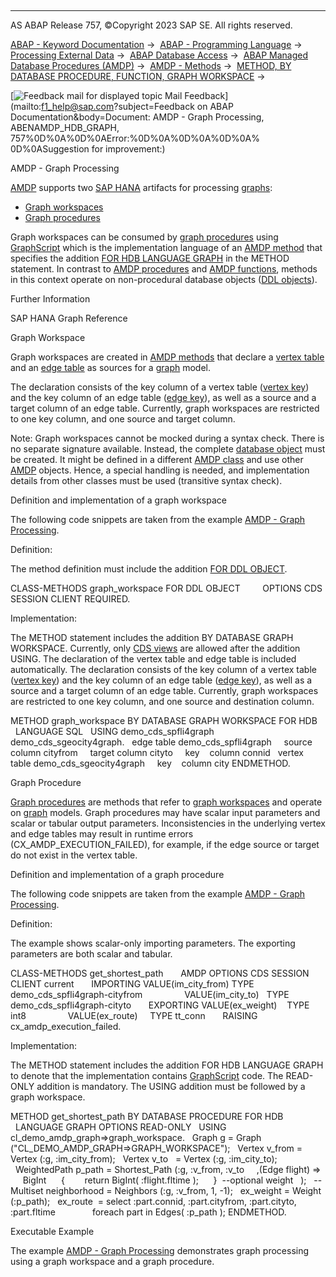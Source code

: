   

* * *

AS ABAP Release 757, ©Copyright 2023 SAP SE. All rights reserved.

[ABAP - Keyword Documentation](javascript:call_link\('abenabap.htm'\)) →  [ABAP - Programming Language](javascript:call_link\('abenabap_reference.htm'\)) →  [Processing External Data](javascript:call_link\('abenabap_language_external_data.htm'\)) →  [ABAP Database Access](javascript:call_link\('abendb_access.htm'\)) →  [ABAP Managed Database Procedures (AMDP)](javascript:call_link\('abenamdp.htm'\)) →  [AMDP - Methods](javascript:call_link\('abenamdp_methods.htm'\)) →  [METHOD, BY DATABASE PROCEDURE, FUNCTION, GRAPH WORKSPACE](javascript:call_link\('abapmethod_by_db_proc.htm'\)) → 

 [![](Mail.gif?object=Mail.gif&sap-language=EN "Feedback mail for displayed topic") Mail Feedback](mailto:f1_help@sap.com?subject=Feedback on ABAP Documentation&body=Document: AMDP - Graph Processing, ABENAMDP_HDB_GRAPH, 757%0D%0A%0D%0AError:%0D%0A%0D%0A%0D%0A%
0D%0ASuggestion for improvement:)

AMDP - Graph Processing

[AMDP](javascript:call_link\('abenamdp_glosry.htm'\) "Glossary Entry") supports two [SAP HANA](javascript:call_link\('abensap_hana_glosry.htm'\) "Glossary Entry") artifacts for processing [graphs](javascript:call_link\('abengraph_glosry.htm'\) "Glossary Entry"):

-   [Graph workspaces](javascript:call_link\('abengraph_workspace_glosry.htm'\) "Glossary Entry")
-   [Graph procedures](javascript:call_link\('abengraph_procedure_glosry.htm'\) "Glossary Entry")

Graph workspaces can be consumed by [graph procedures](javascript:call_link\('abengraph_procedure_glosry.htm'\) "Glossary Entry") using [GraphScript](javascript:call_link\('abengraphscript_glosry.htm'\) "Glossary Entry") which is the implementation language of an [AMDP method](javascript:call_link\('abenamdp_methods.htm'\)) that specifies the addition [FOR HDB LANGUAGE GRAPH](javascript:call_link\('abapmethod_by_db_proc.htm'\)) in the METHOD statement. In contrast to [AMDP procedures](javascript:call_link\('abenamdp_procedure_glosry.htm'\) "Glossary Entry") and [AMDP functions](javascript:call_link\('abenamdp_function_glosry.htm'\) "Glossary Entry"), methods in this context operate on non-procedural database objects ([DDL objects](javascript:call_link\('abenddl_object_glosry.htm'\) "Glossary Entry")).

Further Information

SAP HANA Graph Reference

Graph Workspace   

Graph workspaces are created in [AMDP methods](javascript:call_link\('abenamdp_method_glosry.htm'\) "Glossary Entry") that declare a [vertex table](javascript:call_link\('abenvertex_table_glosry.htm'\) "Glossary Entry") and an [edge table](javascript:call_link\('abenedge_table_glosry.htm'\) "Glossary Entry") as sources for a [graph](javascript:call_link\('abengraph_glosry.htm'\) "Glossary Entry") model.

The declaration consists of the key column of a vertex table ([vertex key](javascript:call_link\('abenvertex_key_glosry.htm'\) "Glossary Entry")) and the key column of an edge table ([edge key](javascript:call_link\('abenedge_key_glosry.htm'\) "Glossary Entry")), as well as a source and a target column of an edge table. Currently, graph workspaces are restricted to one key column, and one source and target column.

Note: Graph workspaces cannot be mocked during a syntax check. There is no separate signature available. Instead, the complete [database object](javascript:call_link\('abendb_object_glosry.htm'\) "Glossary Entry") must be created. It might be defined in a different [AMDP class](javascript:call_link\('abenamdp_class_glosry.htm'\) "Glossary Entry") and use other [AMDP](javascript:call_link\('abenamdp_glosry.htm'\) "Glossary Entry") objects. Hence, a special handling is needed, and implementation details from other classes must be used (transitive syntax check).

Definition and implementation of a graph workspace

The following code snippets are taken from the example [AMDP - Graph Processing](javascript:call_link\('abenamdp_graph_abexa.htm'\)).

Definition:

The method definition must include the addition [FOR DDL OBJECT](javascript:call_link\('abapclass-methods_for_ddl_object.htm'\)).

CLASS-METHODS graph\_workspace FOR DDL OBJECT
        OPTIONS CDS SESSION CLIENT REQUIRED.

Implementation:

The METHOD statement includes the addition BY DATABASE GRAPH WORKSPACE. Currently, only [CDS views](javascript:call_link\('abencds_view_glosry.htm'\) "Glossary Entry") are allowed after the addition USING. The declaration of the vertex table and edge table is included automatically. The declaration consists of the key column of a vertex table ([vertex key](javascript:call_link\('abenvertex_key_glosry.htm'\) "Glossary Entry")) and the key column of an edge table ([edge key](javascript:call_link\('abenedge_key_glosry.htm'\) "Glossary Entry")), as well as a source and a target column of an edge table. Currently, graph workspaces are restricted to one key column, and one source and destination column.

METHOD graph\_workspace BY DATABASE GRAPH WORKSPACE FOR HDB
  LANGUAGE SQL
  USING demo\_cds\_spfli4graph demo\_cds\_sgeocity4graph.
  edge table demo\_cds\_spfli4graph
    source column cityfrom
    target column cityto
    key    column connid
  vertex table demo\_cds\_sgeocity4graph
    key    column city
ENDMETHOD.

Graph Procedure   

[Graph procedures](javascript:call_link\('abengraph_procedure_glosry.htm'\) "Glossary Entry") are methods that refer to [graph workspaces](javascript:call_link\('abengraph_workspace_glosry.htm'\) "Glossary Entry") and operate on [graph](javascript:call_link\('abengraph_glosry.htm'\) "Glossary Entry") models. Graph procedures may have scalar input parameters and scalar or tabular output parameters. Inconsistencies in the underlying vertex and edge tables may result in runtime errors (CX\_AMDP\_EXECUTION\_FAILED), for example, if the edge source or target do not exist in the vertex table.

Definition and implementation of a graph procedure

The following code snippets are taken from the example [AMDP - Graph Processing](javascript:call_link\('abenamdp_graph_abexa.htm'\)).

Definition:

The example shows scalar-only importing parameters. The exporting parameters are both scalar and tabular.

CLASS-METHODS get\_shortest\_path
      AMDP OPTIONS CDS SESSION CLIENT current
      IMPORTING VALUE(im\_city\_from) TYPE demo\_cds\_spfli4graph-cityfrom
                VALUE(im\_city\_to)   TYPE demo\_cds\_spfli4graph-cityto
      EXPORTING VALUE(ex\_weight)    TYPE int8
                VALUE(ex\_route)     TYPE tt\_conn
      RAISING   cx\_amdp\_execution\_failed.

Implementation:

The METHOD statement includes the addition FOR HDB LANGUAGE GRAPH to denote that the implementation contains [GraphScript](javascript:call_link\('abengraphscript_glosry.htm'\) "Glossary Entry") code. The READ-ONLY addition is mandatory. The USING addition must be followed by a graph workspace.

METHOD get\_shortest\_path BY DATABASE PROCEDURE FOR HDB
  LANGUAGE GRAPH OPTIONS READ-ONLY
  USING cl\_demo\_amdp\_graph=>graph\_workspace.
  Graph g = Graph ("CL\_DEMO\_AMDP\_GRAPH=>GRAPH\_WORKSPACE");
  Vertex v\_from = Vertex (:g, :im\_city\_from);
  Vertex v\_to   = Vertex (:g, :im\_city\_to);
  WeightedPath<BigInt> p\_path = Shortest\_Path (:g, :v\_from, :v\_to
    ,(Edge flight) =>
     BigInt
     {
       return BigInt( :flight.fltime );
     }  --optional weight
  );
  --Multiset<Vertex> neighborhood = Neighbors (:g, :v\_from, 1, -1);
  ex\_weight = Weight (:p\_path);
  ex\_route  = select :part.connid, :part.cityfrom, :part.cityto, :part.fltime
              foreach part in Edges( :p\_path );
ENDMETHOD.

Executable Example

The example [AMDP - Graph Processing](javascript:call_link\('abenamdp_graph_abexa.htm'\)) demonstrates graph processing using a graph workspace and a graph procedure.